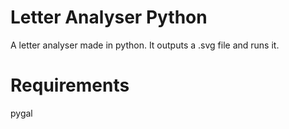 # Letter Analyser Python

A letter analyser made in python. It outputs a .svg file and runs it.

# Requirements
pygal
